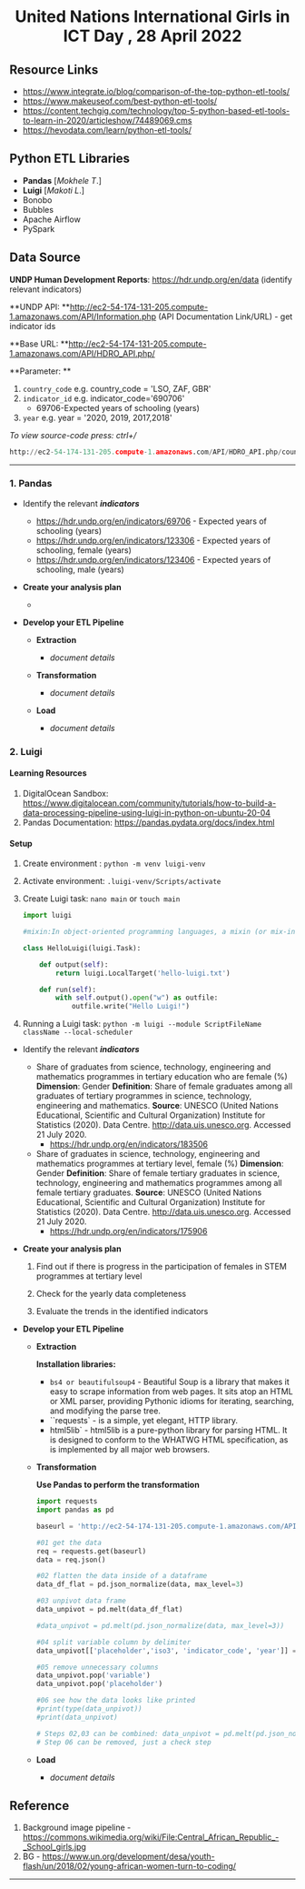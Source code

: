 <h1 align="center">United Nations International Girls in ICT Day , 28 April 2022</a></h1>



## Resource Links

- https://www.integrate.io/blog/comparison-of-the-top-python-etl-tools/
- https://www.makeuseof.com/best-python-etl-tools/
- https://content.techgig.com/technology/top-5-python-based-etl-tools-to-learn-in-2020/articleshow/74489069.cms
- https://hevodata.com/learn/python-etl-tools/

## Python ETL Libraries

- **Pandas** [*Mokhele T*.]
- **Luigi** [*Makoti L*.]
- Bonobo
- Bubbles
- Apache Airflow
- PySpark

## Data Source

**UNDP Human Development Reports**: https://hdr.undp.org/en/data (identify relevant indicators)

**UNDP API: **http://ec2-54-174-131-205.compute-1.amazonaws.com/API/Information.php (API Documentation Link/URL) - get indicator ids

**Base URL: **http://ec2-54-174-131-205.compute-1.amazonaws.com/API/HDRO_API.php/

**Parameter: **

1. `country_code` e.g. country_code = 'LSO, ZAF, GBR'
2. `indicator_id` e.g.  indicator_code='690706'
   - 69706-Expected years of schooling (years)
3. `year` e.g. year = '2020, 2019, 2017,2018'

*To view source-code press: ctrl+/*

```python
http://ec2-54-174-131-205.compute-1.amazonaws.com/API/HDRO_API.php/country_code=LSO/indicator_code=690706/year=2019
```



****

### 1. Pandas

- Identify the relevant ***indicators***

  - https://hdr.undp.org/en/indicators/69706 - Expected years of schooling (years)
  - https://hdr.undp.org/en/indicators/123306 - Expected years of schooling, female (years)
  - https://hdr.undp.org/en/indicators/123406 - Expected years of schooling, male (years)

- **Create your analysis plan**

  - 

- **Develop your ETL Pipeline**

  - **Extraction**

    - *document details*

  - **Transformation**

    - *document details*

  - **Load**

    - *document details*

    

### 2. Luigi

#### Learning Resources

1. DigitalOcean Sandbox: https://www.digitalocean.com/community/tutorials/how-to-build-a-data-processing-pipeline-using-luigi-in-python-on-ubuntu-20-04
1. Pandas Documentation: https://pandas.pydata.org/docs/index.html

#### Setup

1. Create environment : `python -m venv luigi-venv`

2. Activate environment: `.luigi-venv/Scripts/activate`

3. Create Luigi task:  `nano main` or `touch main`

   ```python
   import luigi
   
   #mixin:In object-oriented programming languages, a mixin (or mix-in)is a class that contains methods for use by other classes without having to be the parent class of those other classes.
   
   class HelloLuigi(luigi.Task):
   
       def output(self):
           return luigi.LocalTarget('hello-luigi.txt')
   
       def run(self):
           with self.output().open("w") as outfile:
               outfile.write("Hello Luigi!")
   ```

   

4. Running a Luigi task: `python -m luigi --module ScriptFileName className --local-scheduler`

- Identify the relevant ***indicators***

  - Share of graduates from science, technology, engineering and mathematics programmes in tertiary education who are female (%)
    **Dimension**: Gender
    **Definition**: Share of female graduates among all graduates of tertiary programmes in science, technology, engineering and mathematics.
    **Source**: UNESCO (United Nations Educational, Scientific and Cultural Organization) Institute for Statistics (2020). Data Centre. http://data.uis.unesco.org. Accessed 21 July 2020.
    - https://hdr.undp.org/en/indicators/183506
  - Share of graduates in science, technology, engineering and mathematics programmes at tertiary level, female (%)
    **Dimension**: Gender
    **Definition**: Share of female tertiary graduates in science, technology, engineering and mathematics programmes among all female tertiary graduates.
    **Source**: UNESCO (United Nations Educational, Scientific and Cultural Organization) Institute for Statistics (2020). Data Centre. http://data.uis.unesco.org. Accessed 21 July 2020.
    - https://hdr.undp.org/en/indicators/175906

- **Create your analysis plan**

  1. Find out if there is progress in the participation of females in STEM programmes at tertiary level

  2. Check for the yearly data completeness

  3. Evaluate the trends in the identified indicators

     

- **Develop your ETL Pipeline**

  - **Extraction**

    **Installation libraries:** 

    - `bs4 or beautifulsoup4` - Beautiful Soup is a library that makes it easy to scrape information from web pages. It sits atop an HTML or XML parser, providing Pythonic idioms for iterating, searching, and modifying the parse tree.
    - ``requests` -  is a simple, yet elegant, HTTP library.
    - html5lib` - html5lib is a pure-python library for parsing HTML. It is designed to conform to the WHATWG HTML specification, as is implemented by all major web browsers.

  - **Transformation**

    **Use Pandas to perform the transformation**

    ```python
    import requests
    import pandas as pd
    
    baseurl = 'http://ec2-54-174-131-205.compute-1.amazonaws.com/API/HDRO_API.php/country_code=ATG,AUS,BGD,BHS,BLZ,BRB,BRN,BWA,CAN,CMR,CYP,DMA,FJI,GBR,GHA,GMB,GRD,GUY,IND,JAM,KEN,KIR,KNA,LCA,LKA,LSO,MDV,MLT,MOZ,MUS,MWI,MYS,NAM,NGA,NRU,NZL,PAK,PNG,RWA,SGP,SLB,SLE,SWZ,SYC,TON,TTO,TUV,TZA,UGA,VCT,VUT,WSM,ZAF,ZMB/indicator_id=103706,183506,175906'
    
    #01 get the data
    req = requests.get(baseurl)
    data = req.json()
    
    #02 flatten the data inside of a dataframe
    data_df_flat = pd.json_normalize(data, max_level=3)
    
    #03 unpivot data frame
    data_unpivot = pd.melt(data_df_flat)
    
    #data_unpivot = pd.melt(pd.json_normalize(data, max_level=3))
    
    #04 split variable column by delimiter
    data_unpivot[['placeholder','iso3', 'indicator_code', 'year']] = data_unpivot['variable'].str.split('.', expand=True)
    
    #05 remove unnecessary columns
    data_unpivot.pop('variable')
    data_unpivot.pop('placeholder')
    
    #06 see how the data looks like printed
    #print(type(data_unpivot))
    #print(data_unpivot)
    
    # Steps 02,03 can be combined: data_unpivot = pd.melt(pd.json_normalize(data, max_level=3))
    # Step 06 can be removed, just a check step
    
    ```
  
    
  
  - **Load**
  
    - *document details*
  



## Reference 

1. Background image pipeline - https://commons.wikimedia.org/wiki/File:Central_African_Republic_-_School_girls.jpg
2. BG - https://www.un.org/development/desa/youth-flash/un/2018/02/young-african-women-turn-to-coding/



****
